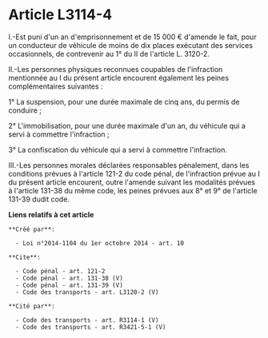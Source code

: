 # Article L3114-4

I.-Est puni d'un an d'emprisonnement et de 15 000 € d'amende le fait, pour un conducteur de véhicule de moins de dix places
exécutant des services occasionnels, de contrevenir au 1° du II de l'article L. 3120-2. 

II.-Les personnes physiques reconnues coupables de l'infraction mentionnée au I du présent article encourent également les
peines complémentaires suivantes : 

1° La suspension, pour une durée maximale de cinq ans, du permis de conduire ; 

2° L'immobilisation, pour une durée maximale d'un an, du véhicule qui a servi à commettre l'infraction ; 

3° La confiscation du véhicule qui a servi à commettre l'infraction. 

III.-Les personnes morales déclarées responsables pénalement, dans les conditions prévues à l'article 121-2 du code pénal, de
l'infraction prévue au I du présent article encourent, outre l'amende suivant les modalités prévues à l'article 131-38 du
même code, les peines prévues aux 8° et 9° de l'article 131-39 dudit code.

**Liens relatifs à cet article**

	**Créé par**:

	  - Loi n°2014-1104 du 1er octobre 2014 - art. 10

	**Cite**:

	  - Code pénal - art. 121-2
	  - Code pénal - art. 131-38 (V)
	  - Code pénal - art. 131-39 (V)
	  - Code des transports - art. L3120-2 (V)

	**Cité par**:

	  - Code des transports - art. R3114-1 (V)
	  - Code des transports - art. R3421-5-1 (V)
